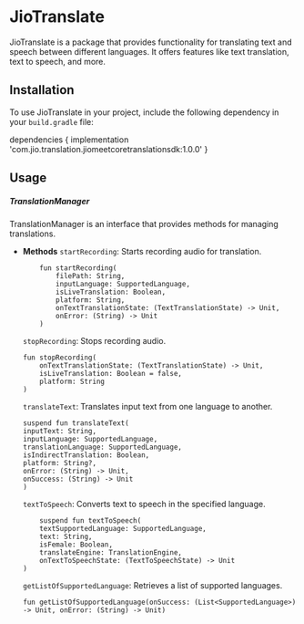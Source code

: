 
# JioTranslate

JioTranslate is a package that provides functionality for translating text and speech between different languages. It offers features like text translation, text to speech, and more.

## Installation

To use JioTranslate in your project, include the following dependency in your `build.gradle` file:


dependencies {
    implementation 'com.jio.translation.jiomeetcoretranslationsdk:1.0.0'
}

## Usage
##### TranslationManager
TranslationManager is an interface that provides methods for managing translations.

* **Methods**
`startRecording`: Starts recording audio for translation.
    ```
        fun startRecording(
            filePath: String,
            inputLanguage: SupportedLanguage,
            isLiveTranslation: Boolean,
            platform: String,
            onTextTranslationState: (TextTranslationState) -> Unit,
            onError: (String) -> Unit
        )
    
    ```

    `stopRecording`: Stops recording audio.
    ```
    fun stopRecording(
        onTextTranslationState: (TextTranslationState) -> Unit,
        isLiveTranslation: Boolean = false,
        platform: String
    )
    ```
    
    `translateText`: Translates input text from one language to another.
    ```
    suspend fun translateText(
    inputText: String,
    inputLanguage: SupportedLanguage,
    translationLanguage: SupportedLanguage,
    isIndirectTranslation: Boolean,
    platform: String?,
    onError: (String) -> Unit,
    onSuccess: (String) -> Unit
    )
    ```
    `textToSpeech`: Converts text to speech in the specified language.
    ```
        suspend fun textToSpeech(
        textSupportedLanguage: SupportedLanguage,
        text: String,
        isFemale: Boolean,
        translateEngine: TranslationEngine,
        onTextToSpeechState: (TextToSpeechState) -> Unit
    )
    ```
    
    `getListOfSupportedLanguage`: Retrieves a list of supported languages.
    ```
    fun getListOfSupportedLanguage(onSuccess: (List<SupportedLanguage>) -> Unit, onError: (String) -> Unit)
    ```


